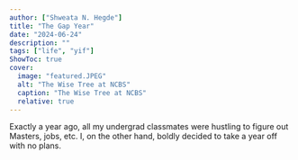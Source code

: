 ```yaml
---
author: ["Shweata N. Hegde"]
title: "The Gap Year"
date: "2024-06-24"
description: ""
tags: ["life", "yif"]
ShowToc: true
cover:
  image: "featured.JPEG"
  alt: "The Wise Tree at NCBS"
  caption: "The Wise Tree at NCBS"
  relative: true
---
```

Exactly a year ago, all my undergrad classmates were hustling to figure out Masters, jobs, etc. I, on the other hand, boldly decided to take a year off with no plans.
